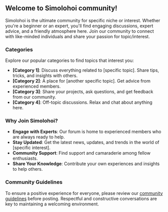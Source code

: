 

## Welcome to Simolohoi community!

Simolohoi is the ultimate community for specific niche or interest. Whether you're a beginner or an expert, you'll find engaging discussions, expert advice, and a friendly atmosphere here. Join our community to connect with like-minded individuals and share your passion for topic/interest.

### Categories

Explore our popular categories to find topics that interest you:

- **[Category 1]**: Discuss everything related to [specific topic]. Share tips, tricks, and insights with others.
- **[Category 2]**: A place for [another specific topic]. Get advice from experienced members.
- **[Category 3]**: Share your projects, ask questions, and get feedback from our community.
- **[Category 4]**: Off-topic discussions. Relax and chat about anything here.

### Why Join Simolohoi?

- **Engage with Experts**: Our forum is home to experienced members who are always ready to help.
- **Stay Updated**: Get the latest news, updates, and trends in the world of [specific interest].
- **Community Support**: Find support and camaraderie among fellow enthusiasts.
- **Share Your Knowledge**: Contribute your own experiences and insights to help others.

### Community Guidelines

To ensure a positive experience for everyone, please review our [community guidelines](#) before posting. Respectful and constructive conversations are key to maintaining a welcoming environment.

